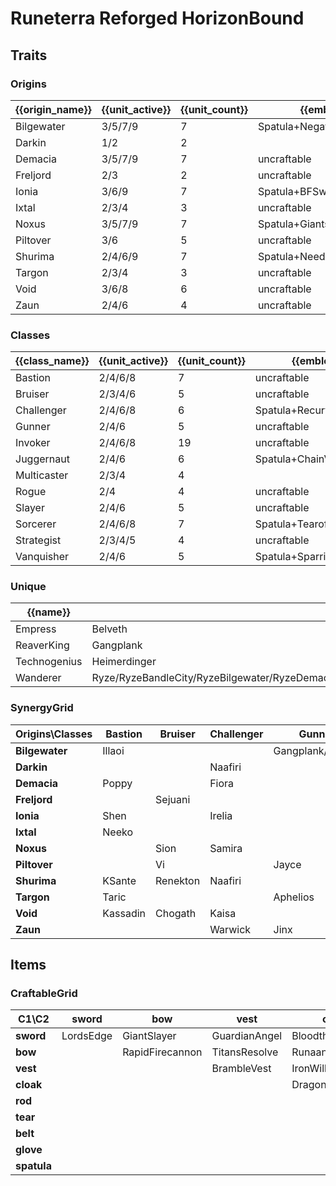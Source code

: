 # Runeterra Reforged HorizonBound

## Traits
### Origins
| {{origin_name}} | {{unit_active}} | {{unit_count}} | {{emblem}}                 | {{desc}} |
| -               | -               | -              | -                          | -        |
| Bilgewater      | 3/5/7/9         | 7              | Spatula+NegatronCloak      |          |
| Darkin          | 1/2             | 2              |                            |          |
| Demacia         | 3/5/7/9         | 7              | uncraftable                |          |
| Freljord        | 2/3             | 2              | uncraftable                |          |
| Ionia           | 3/6/9           | 7              | Spatula+BFSword            |          |
| Ixtal           | 2/3/4           | 3              | uncraftable                |          |
| Noxus           | 3/5/7/9         | 7              | Spatula+GiantsBelt         |          |
| Piltover        | 3/6             | 5              | uncraftable                |          |
| Shurima         | 2/4/6/9         | 7              | Spatula+NeedlesslyLargeRod |          |
| Targon          | 2/3/4           | 3              | uncraftable                |          |
| Void            | 3/6/8           | 6              | uncraftable                |          |
| Zaun            | 2/4/6           | 4              | uncraftable                |          |

### Classes
| {{class_name}} | {{unit_active}} | {{unit_count}} | {{emblem}}               | {{desc}} |
| -              | -               | -              | -                        | -        |
| Bastion        | 2/4/6/8         | 7              | uncraftable              |          |
| Bruiser        | 2/3/4/6         | 5              | uncraftable              |          |
| Challenger     | 2/4/6/8         | 6              | Spatula+RecurveBow       |          |
| Gunner         | 2/4/6           | 5              | uncraftable              |          |
| Invoker        | 2/4/6/8         | 19             | uncraftable              |          |
| Juggernaut     | 2/4/6           | 6              | Spatula+ChainVest        |          |
| Multicaster    | 2/3/4           | 4              |                          |          |
| Rogue          | 2/4             | 4              | uncraftable              |          |
| Slayer         | 2/4/6           | 5              | uncraftable              |          |
| Sorcerer       | 2/4/6/8         | 7              | Spatula+Tearofthegoddess |          |
| Strategist     | 2/3/4/5         | 4              | uncraftable              |          |
| Vanquisher     | 2/4/6           | 5              | Spatula+SparringGloves   |          |

### Unique
| {{name}}     | {{champion}}                                                                                                                                           | {{cost}}                  |
| -            | -                                                                                                                                                      | -                         |
| Empress      | Belveth                                                                                                                                                | 5                         |
| ReaverKing   | Gangplank                                                                                                                                              | 5                         |
| Technogenius | Heimerdinger                                                                                                                                           | 5                         |
| Wanderer     | Ryze/RyzeBandleCity/RyzeBilgewater/RyzeDemacia/RyzeFreljord/RyzeIonia/RyzeIxtal/RyzeNoxus/RyzePiltover/RyzeShadowIsles/RyzeShurima/RyzeTargon/RyzeZaun | 5/5/5/5/5/5/5/5/5/5/5/5/5 |

### SynergyGrid
| ****Origins\Classes**** | **Bastion** | **Bruiser** | **Challenger** | **Gunner**       | **Invoker** | **Juggernaut** | **Multicaster** | **Rogue** | **Slayer**  | **Sorcerer**    | **Strategist** | **Vanquisher** |
| -                       | -           | -           | -              | -                | -           | -              | -               | -         | -           | -               | -              | -              |
| **Bilgewater**          | Illaoi      |             |                | Gangplank/Graves |             | Nautilus       | TwistedFate     | Graves    |             |                 | MissFortune    | Nilah          |
| **Darkin**              |             |             | Naafiri        |                  |             | Aatrox         |                 |           | Aatrox      |                 |                |                |
| **Demacia**             | Poppy       |             | Fiora          |                  | Galio       |                | Sona            |           | Kayle/Quinn |                 | JarvanIV       |                |
| **Freljord**            |             | Sejuani     |                |                  |             |                |                 |           |             |                 |                | Ashe           |
| **Ionia**               | Shen        |             | Irelia         |                  | Karma/Shen  | Sett           |                 |           |             | Ahri            |                | Jhin/Xayah     |
| **Ixtal**               | Neeko       |             |                |                  | Milio       |                |                 | Qiyana    | Qiyana      |                 |                |                |
| **Noxus**               |             | Sion        | Samira         |                  | Cassiopeia  | Darius         |                 | Katarina  | Mordekaiser | Swain           | Swain          | Darius         |
| **Piltover**            |             | Vi          |                | Jayce            |             |                |                 | Ekko      |             | Orianna         |                |                |
| **Shurima**             | KSante      | Renekton    | Naafiri        |                  | Cassiopeia  | Nasus          | Taliyah         |           |             |                 | Azir           |                |
| **Targon**              | Taric       |             |                | Aphelios         | Soraka      |                |                 |           |             | Taric           |                |                |
| **Void**                | Kassadin    | Chogath     | Kaisa          |                  |             |                | Velkoz          |           |             | Malzahar/Velkoz |                |                |
| **Zaun**                |             |             | Warwick        | Jinx             |             | Warwick        |                 | Ekko      |             | Silco           |                |                |

## Items
### CraftableGrid
| ****C1\C2**** | **sword** | **bow**         | **vest**      | **cloak**        | **rod**           | **tear**      | **belt**       | **glove**      | **spatula**      |
| -             | -         | -               | -             | -                | -                 | -             | -              | -              | -                |
| **sword**     | LordsEdge | GiantSlayer     | GuardianAngel | Bloodthirster    | HextechGunblade   | SpearofShojin | SteraksGage    | InfinityEdge   | IoniaEmblem      |
| **bow**       |           | RapidFirecannon | TitansResolve | RunaansHurricane | GuinsoosRageblade | StatikkShiv   | NashorsTooth   | LastWhisper    | ChallengerEmblem |
| **vest**      |           |                 | BrambleVest   | IronWill         | Crownguard        | Fimbulwinter  | SunfireCape    | NightHarvester | JuggernautEmblem |
| **cloak**     |           |                 |               | DragonsClaw      | IonicSpark        | AdaptiveHelm  | Evenshroud     | Quicksilver    | BilgewaterEmblem |
| **rod**       |           |                 |               |                  | RabadonsDeathcap  | LudensEcho    | Morellonomicon | ArcaneGauntlet | ShurimaEmblem    |
| **tear**      |           |                 |               |                  |                   | BlueSentinel  | Redemption     | HandofJustice  | SorcererEmblem   |
| **belt**      |           |                 |               |                  |                   |               | WarmogsArmor   | Guardbreaker   | NoxusEmblem      |
| **glove**     |           |                 |               |                  |                   |               |                | ThiefsGloves   | VanquisherEmblem |
| **spatula**   |           |                 |               |                  |                   |               |                |                | ForceofNature    |